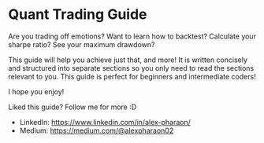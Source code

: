 # Quant Trading Guide

Are you trading off emotions? Want to learn how to backtest? Calculate your sharpe ratio? See your maximum drawdown?

This guide will help you achieve just that, and more! It is written concisely and structured into separate sections
so you only need to read the sections relevant to you. This guide is perfect for beginners and intermediate coders!

I hope you enjoy!

Liked this guide? Follow me for more :D
 * LinkedIn: https://www.linkedin.com/in/alex-pharaon/
 * Medium: https://medium.com/@alexpharaon02

